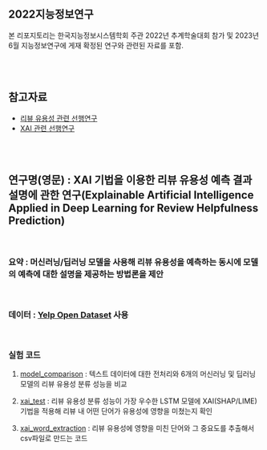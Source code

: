 ## 2022지능정보연구
본 리포지토리는 한국지능정보시스템학회 주관 2022년 추계학술대회 참가 및 2023년 6월 지능정보연구에 게재 확정된 연구와 관련된 자료를 포함.

<br/>
<br/>

## 참고자료 
 
* [리뷰 유용성 관련 선행연구](https://www.notion.so/Reference-adf1eb1610b34e34825adcbf387a9670)
* [XAI 관련 선행연구](https://www.notion.so/XAI-Reference-4e81a6549ccd47e9b4ae1aefb5fd25a3)

<br/>
<br/>

## 연구명(영문) : XAI 기법을 이용한 리뷰 유용성 예측 결과 설명에 관한 연구(Explainable Artificial Intelligence Applied in Deep Learning for Review Helpfulness Prediction)

<br/>

### 요약 : 머신러닝/딥러닝 모델을 사용해 리뷰 유용성을 예측하는 동시에 모델의 예측에 대한 설명을 제공하는 방법론을 제안
<br/>

### 데이터 : [Yelp Open Dataset](https://www.yelp.com/dataset) 사용

<br/>

### 실험 코드
1. [model_comparison](/2022지능정보연구/model_comparison.ipynb) : 텍스트 데이터에 대한 전처리와 6개의 머신러닝 및 딥러닝 모델의 리뷰 유용성 분류 성능을 비교
   
2. [xai_test](/2022지능정보연구/xai_test.ipynb) : 리뷰 유용성 분류 성능이 가장 우수한 LSTM 모델에 XAI(SHAP/LIME) 기법을 적용해 리뷰 내 어떤 단어가 유용성에 영향을 미쳤는지 확인
   
3. [xai_word_extraction](/2022지능정보연구/xai_word_extraction.ipynb) : 리뷰 유용성에 영향을 미친 단어와 그 중요도를 추출해서 csv파일로 만드는 코드
